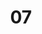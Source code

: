 ---
layout: photo
title: "07"
image_main: 07/20080209-P1020998_edited-2-500.jpg
left: 06.html
right: 08.html
---